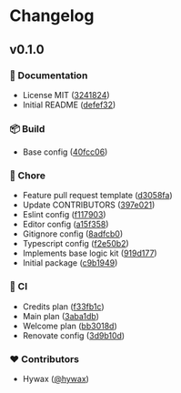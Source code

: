 # Changelog


## v0.1.0


### 📖 Documentation

- License MIT ([3241824](https://github.com/hywax/nue-kit/commit/3241824))
- Initial README ([defef32](https://github.com/hywax/nue-kit/commit/defef32))

### 📦 Build

- Base config ([40fcc06](https://github.com/hywax/nue-kit/commit/40fcc06))

### 🏡 Chore

- Feature pull request template ([d3058fa](https://github.com/hywax/nue-kit/commit/d3058fa))
- Update CONTRIBUTORS ([397e021](https://github.com/hywax/nue-kit/commit/397e021))
- Eslint config ([f117903](https://github.com/hywax/nue-kit/commit/f117903))
- Editor config ([a15f358](https://github.com/hywax/nue-kit/commit/a15f358))
- Gitignore config ([8adfcb0](https://github.com/hywax/nue-kit/commit/8adfcb0))
- Typescript config ([f2e50b2](https://github.com/hywax/nue-kit/commit/f2e50b2))
- Implements base logic kit ([919d177](https://github.com/hywax/nue-kit/commit/919d177))
- Initial package ([c9b1949](https://github.com/hywax/nue-kit/commit/c9b1949))

### 🤖 CI

- Credits plan ([f33fb1c](https://github.com/hywax/nue-kit/commit/f33fb1c))
- Main plan ([3aba1db](https://github.com/hywax/nue-kit/commit/3aba1db))
- Welcome plan ([bb3018d](https://github.com/hywax/nue-kit/commit/bb3018d))
- Renovate config ([3d9b10d](https://github.com/hywax/nue-kit/commit/3d9b10d))

### ❤️ Contributors

- Hywax ([@hywax](http://github.com/hywax))

